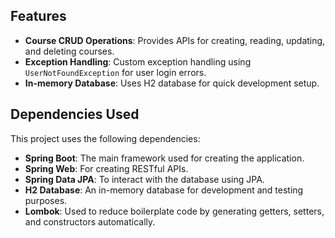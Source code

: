 

## Features
- **Course CRUD Operations**: Provides APIs for creating, reading, updating, and deleting courses.
- **Exception Handling**: Custom exception handling using `UserNotFoundException` for user login errors.
- **In-memory Database**: Uses H2 database for quick development setup.



## Dependencies Used

This project uses the following dependencies:

- **Spring Boot**: The main framework used for creating the application.
- **Spring Web**: For creating RESTful APIs.
- **Spring Data JPA**: To interact with the database using JPA.
- **H2 Database**: An in-memory database for development and testing purposes.
- **Lombok**: Used to reduce boilerplate code by generating getters, setters, and constructors automatically.


